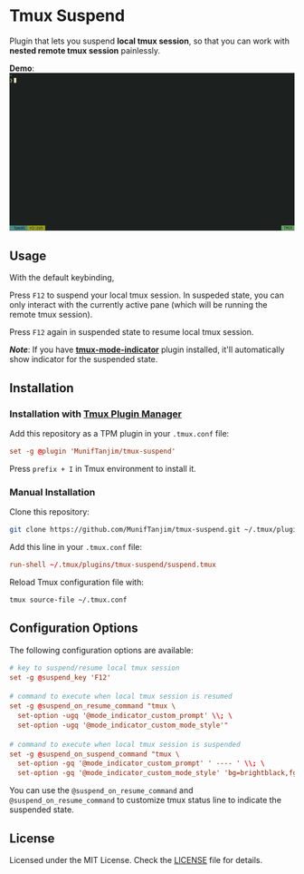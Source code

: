 # Tmux Suspend

Plugin that lets you suspend **local tmux session**, so that you can work with
**nested remote tmux session** painlessly.

**Demo**:  
![Tmux Suspend Demo GIF](screenshots/tmux-suspend-demo.gif)

## Usage

With the default keybinding,

Press `F12` to suspend your local tmux session. In suspeded state, you can only
interact with the currently active pane (which will be running the remote tmux session).

Press `F12` again in suspended state to resume local tmux session.

_**Note**_: If you have [**tmux-mode-indicator**](https://github.com/MunifTanjim/tmux-mode-indicator)
plugin installed, it'll automatically show indicator for the suspended state.

## Installation

### Installation with [Tmux Plugin Manager](https://github.com/tmux-plugins/tpm)

Add this repository as a TPM plugin in your `.tmux.conf` file:

```conf
set -g @plugin 'MunifTanjim/tmux-suspend'
```

Press `prefix + I` in Tmux environment to install it.

### Manual Installation

Clone this repository:

```bash
git clone https://github.com/MunifTanjim/tmux-suspend.git ~/.tmux/plugins/tmux-suspend
```

Add this line in your `.tmux.conf` file:

```conf
run-shell ~/.tmux/plugins/tmux-suspend/suspend.tmux
```

Reload Tmux configuration file with:

```sh
tmux source-file ~/.tmux.conf
```

## Configuration Options

The following configuration options are available:

```conf
# key to suspend/resume local tmux session
set -g @suspend_key 'F12'

# command to execute when local tmux session is resumed
set -g @suspend_on_resume_command "tmux \
  set-option -ugq '@mode_indicator_custom_prompt' \\; \
  set-option -ugq '@mode_indicator_custom_mode_style'"

# command to execute when local tmux session is suspended
set -g @suspend_on_suspend_command "tmux \
  set-option -gq '@mode_indicator_custom_prompt' ' ---- ' \\; \
  set-option -gq '@mode_indicator_custom_mode_style' 'bg=brightblack,fg=black'"
```

You can use the `@suspend_on_resume_command` and `@suspend_on_resume_command` to customize tmux status line
to indicate the suspended state.

## License

Licensed under the MIT License. Check the [LICENSE](./LICENSE) file for details.
